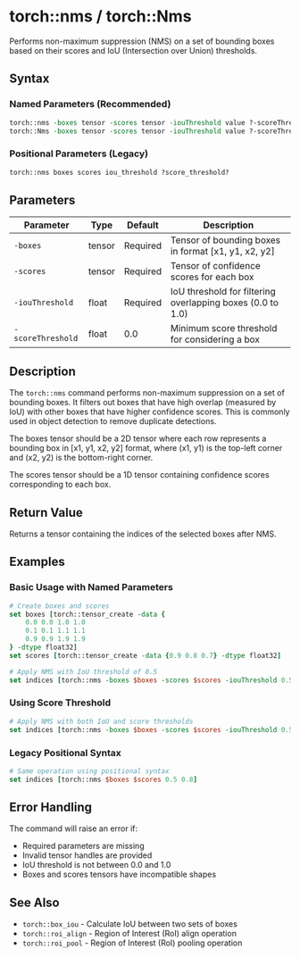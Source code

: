 # torch::nms / torch::Nms

Performs non-maximum suppression (NMS) on a set of bounding boxes based on their scores and IoU (Intersection over Union) thresholds.

## Syntax

### Named Parameters (Recommended)
```tcl
torch::nms -boxes tensor -scores tensor -iouThreshold value ?-scoreThreshold value?
torch::Nms -boxes tensor -scores tensor -iouThreshold value ?-scoreThreshold value?
```

### Positional Parameters (Legacy)
```tcl
torch::nms boxes scores iou_threshold ?score_threshold?
```

## Parameters

| Parameter | Type | Default | Description |
|-----------|------|---------|-------------|
| `-boxes` | tensor | Required | Tensor of bounding boxes in format [x1, y1, x2, y2] |
| `-scores` | tensor | Required | Tensor of confidence scores for each box |
| `-iouThreshold` | float | Required | IoU threshold for filtering overlapping boxes (0.0 to 1.0) |
| `-scoreThreshold` | float | 0.0 | Minimum score threshold for considering a box |

## Description

The `torch::nms` command performs non-maximum suppression on a set of bounding boxes. It filters out boxes that have high overlap (measured by IoU) with other boxes that have higher confidence scores. This is commonly used in object detection to remove duplicate detections.

The boxes tensor should be a 2D tensor where each row represents a bounding box in [x1, y1, x2, y2] format, where (x1, y1) is the top-left corner and (x2, y2) is the bottom-right corner.

The scores tensor should be a 1D tensor containing confidence scores corresponding to each box.

## Return Value

Returns a tensor containing the indices of the selected boxes after NMS.

## Examples

### Basic Usage with Named Parameters
```tcl
# Create boxes and scores
set boxes [torch::tensor_create -data {
    0.0 0.0 1.0 1.0
    0.1 0.1 1.1 1.1
    0.9 0.9 1.9 1.9
} -dtype float32]
set scores [torch::tensor_create -data {0.9 0.8 0.7} -dtype float32]

# Apply NMS with IoU threshold of 0.5
set indices [torch::nms -boxes $boxes -scores $scores -iouThreshold 0.5]
```

### Using Score Threshold
```tcl
# Apply NMS with both IoU and score thresholds
set indices [torch::nms -boxes $boxes -scores $scores -iouThreshold 0.5 -scoreThreshold 0.8]
```

### Legacy Positional Syntax
```tcl
# Same operation using positional syntax
set indices [torch::nms $boxes $scores 0.5 0.8]
```

## Error Handling

The command will raise an error if:
- Required parameters are missing
- Invalid tensor handles are provided
- IoU threshold is not between 0.0 and 1.0
- Boxes and scores tensors have incompatible shapes

## See Also

- `torch::box_iou` - Calculate IoU between two sets of boxes
- `torch::roi_align` - Region of Interest (RoI) align operation
- `torch::roi_pool` - Region of Interest (RoI) pooling operation

